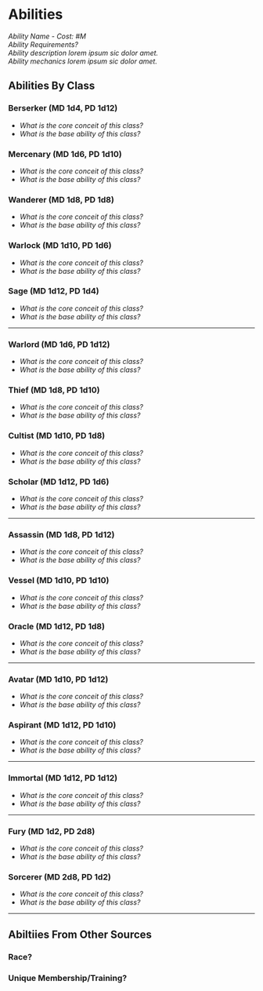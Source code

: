 # Abilities

*Ability Name - Cost: #M*\
*Ability Requirements?*\
*Ability description lorem ipsum sic dolor amet.*\
*Ability mechanics lorem ipsum sic dolor amet.*

## Abilities By Class

### Berserker (MD 1d4, PD 1d12)
- *What is the core conceit of this class?*
- *What is the base ability of this class?*

### Mercenary (MD 1d6, PD 1d10)
- *What is the core conceit of this class?*
- *What is the base ability of this class?*

### Wanderer (MD 1d8, PD 1d8)
- *What is the core conceit of this class?*
- *What is the base ability of this class?*

### Warlock (MD 1d10, PD 1d6)
- *What is the core conceit of this class?*
- *What is the base ability of this class?*

### Sage (MD 1d12, PD 1d4)
- *What is the core conceit of this class?*
- *What is the base ability of this class?*

---

### Warlord (MD 1d6, PD 1d12)
- *What is the core conceit of this class?*
- *What is the base ability of this class?*

### Thief (MD 1d8, PD 1d10)
- *What is the core conceit of this class?*
- *What is the base ability of this class?*

### Cultist (MD 1d10, PD 1d8)
- *What is the core conceit of this class?*
- *What is the base ability of this class?*

### Scholar (MD 1d12, PD 1d6)
- *What is the core conceit of this class?*
- *What is the base ability of this class?*

---

### Assassin (MD 1d8, PD 1d12)
- *What is the core conceit of this class?*
- *What is the base ability of this class?*

### Vessel (MD 1d10, PD 1d10)
- *What is the core conceit of this class?*
- *What is the base ability of this class?*

### Oracle (MD 1d12, PD 1d8)
- *What is the core conceit of this class?*
- *What is the base ability of this class?*

---

### Avatar (MD 1d10, PD 1d12)
- *What is the core conceit of this class?*
- *What is the base ability of this class?*

### Aspirant (MD 1d12, PD 1d10)
- *What is the core conceit of this class?*
- *What is the base ability of this class?*

---

### Immortal (MD 1d12, PD 1d12)
- *What is the core conceit of this class?*
- *What is the base ability of this class?*

---

### Fury (MD 1d2, PD 2d8)
- *What is the core conceit of this class?*
- *What is the base ability of this class?*

### Sorcerer (MD 2d8, PD 1d2)
- *What is the core conceit of this class?*
- *What is the base ability of this class?*

---

## Abiltiies From Other Sources

### Race?

### Unique Membership/Training?